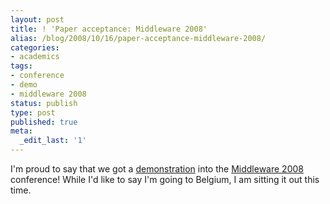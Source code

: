 ```yaml
---
layout: post
title: ! 'Paper acceptance: Middleware 2008'
alias: /blog/2008/10/16/paper-acceptance-middleware-2008/
categories:
- academics
tags:
- conference
- demo
- middleware 2008
status: publish
type: post
published: true
meta:
  _edit_last: '1'
---
```

I'm proud to say that we got a <a title="Demo proposal" href="http://mpc.ece.utexas.edu/Papers/TR-UTEDGE-2008-013.pdf" target="_blank">demonstration</a> into the <a title="Middleware 2008 official page" href="http://middleware2008.cs.kuleuven.be/" target="_blank">Middleware 2008</a> conference! While I'd like to say I'm going to Belgium, I am sitting it out this time.
